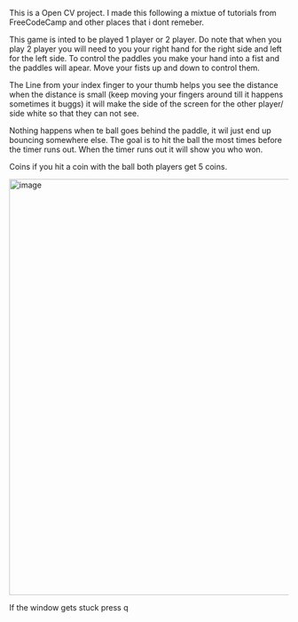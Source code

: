 This is a Open CV project. I made this following a mixtue of tutorials from FreeCodeCamp and other places that i dont remeber.

This game is inted to be played 1 player or 2 player. Do note that when you play 2 player you will need to you your right hand for the right side and left for the left side. 
To control the paddles you make your hand into a fist and the paddles will apear. Move your fists up and down to control them.

The Line from your index finger to your thumb helps you see the distance when the distance is small (keep moving your fingers around till it happens sometimes it buggs) it will make the side of the screen for the other player/ side white so that they can not see. 

Nothing happens when te ball goes behind the paddle, it wil just end up bouncing somewhere else. The goal is to hit the ball the most times before the timer runs out. When the timer runs out it will show you who won.

Coins if you hit a coin with the ball both players get 5 coins.

<img width="928" height="749" alt="image" src="https://github.com/user-attachments/assets/783e5d38-5d4f-4eab-8f1b-7ce243c6363b" />

If the window gets stuck press q



